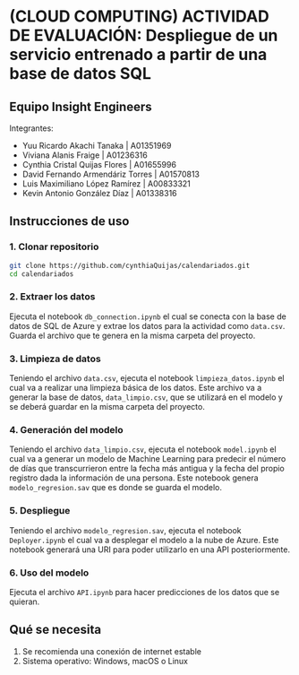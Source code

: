 # (CLOUD COMPUTING) ACTIVIDAD DE EVALUACIÓN: Despliegue de un servicio entrenado a partir de una base de datos SQL
## Equipo Insight Engineers
Integrantes: 
- Yuu Ricardo Akachi Tanaka | A01351969
- Viviana Alanis Fraige | A01236316
- Cynthia Cristal Quijas Flores | A01655996
- David Fernando Armendáriz Torres | A01570813
- Luis Maximiliano López Ramírez | A00833321
- Kevin Antonio González Díaz | A01338316

## Instrucciones de uso
### 1. Clonar repositorio
```bash
git clone https://github.com/cynthiaQuijas/calendariados.git
cd calendariados
```

### 2. Extraer los datos
Ejecuta el notebook `db_connection.ipynb` el cual se conecta con la base de datos de SQL de Azure y extrae los datos para la actividad como `data.csv`. Guarda el archivo que te genera en la misma carpeta del proyecto.

### 3. Limpieza de datos
Teniendo el archivo `data.csv`, ejecuta el notebook `limpieza_datos.ipynb` el cual va a realizar una limpieza básica de los datos. Este archivo va a generar la base de datos, `data_limpio.csv`, que se utilizará en el modelo y se deberá guardar en la misma carpeta del proyecto.

### 4. Generación del modelo
Teniendo el archivo `data_limpio.csv`, ejecuta el notebook `model.ipynb` el cual va a generar un modelo de Machine Learning para predecir el número de días que transcurrieron entre la fecha más antigua y la fecha del propio registro dada la información de una persona. Este notebook genera `modelo_regresion.sav` que es donde se guarda el modelo.

### 5. Despliegue
Teniendo el archivo `modelo_regresion.sav`, ejecuta el notebook `Deployer.ipynb` el cual va a desplegar el modelo a la nube de Azure. Este notebook generará una URI para poder utilizarlo en una API posteriormente.

### 6. Uso del modelo
Ejecuta el archivo `API.ipynb` para hacer predicciones de los datos que se quieran.

## Qué se necesita
1. Se recomienda una conexión de internet estable
2. Sistema operativo: Windows, macOS o Linux
